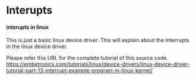 # Interupts






#### interupts in linux

This is just a basic linux device driver. This will explain about the Interrupts in the linux device driver.

Please refer this URL for the complete tutorial of this source code.
https://embetronicx.com/tutorials/linux/device-drivers/linux-device-driver-tutorial-part-13-interrupt-example-program-in-linux-kernel/